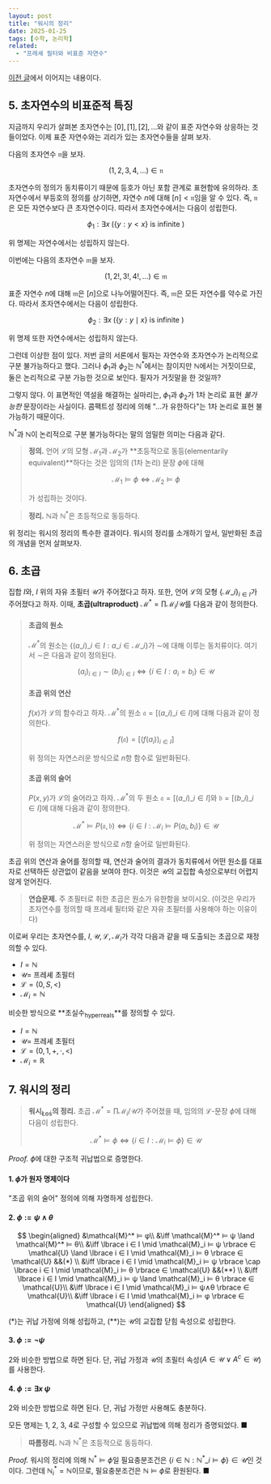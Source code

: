 ```yaml
---
layout: post
title: "워시의 정리"
date: 2025-01-25
tags: [수학, 논리학]
related:
  - "프레셰 필터와 비표준 자연수"
---
```


[이전 글](https://dimenerno.github.io/2025/01/22/hypernaturals/)에서 이어지는 내용이다.

## 5. 초자연수의 비표준적 특징

지금까지 우리가 살펴본 초자연수는 $[0], [1], [2], \dots$와 같이 표준 자연수와 상응하는 것들이었다. 이제 표준 자연수와는 괴리가 있는 초자연수들을 살펴 보자.

다음의 초자연수 $\mathfrak{n}$을 보자.

$$
(1, 2, 3, 4, \dots) \in \mathfrak{n}
$$

초자연수의 정의가 동치류이기 때문에 등호가 아닌 포함 관계로 표현함에 유의하라. 초자연수에서 부등호의 정의를 상기하면, 자연수 $n$에 대해 $[n] < \mathfrak{n}$임을 알 수 있다. 즉, $\mathfrak{n}$은 모든 자연수보다 큰 초자연수이다. 따라서 초자연수에서는 다음이 성립한다.

$$
\phi_1 : \exists x \; ( \lbrace y : y < x \rbrace \text{ is infinite } )
$$

위 명제는 자연수에서는 성립하지 않는다.

이번에는 다음의 초자연수 $\mathfrak{m}$을 보자.

$$
(1, 2!, 3!, 4!, \dots) \in \mathfrak{m}
$$

표준 자연수 $n$에 대해 $\mathfrak{m}$은 $[n]$으로 나누어떨어진다. 즉, $\mathfrak{m}$은 모든 자연수를 약수로 가진다. 따라서 초자연수에서는 다음이 성립한다.

$$
\phi_2 : \exists x \; (\lbrace y : y \mid x \rbrace \text{ is infinite })
$$

위 명제 또한 자연수에서는 성립하지 않는다.

그런데 이상한 점이 있다. 저번 글의 서론에서 필자는 자연수와 초자연수가 논리적으로 구분 불가능하다고 했다. 그러나 $\phi_1$과 $\phi_2$는 $\mathbb{N}^*$에서는 참이지만 $\mathbb{N}$에서는 거짓이므로, 둘은 논리적으로 구분 가능한 것으로 보인다. 필자가 거짓말을 한 것일까?

그렇지 않다. 이 표면적인 역설을 해결하는 실마리는, $\phi_1$과 $\phi_2$가 1차 논리로 표현 _불가능한_ 문장이라는 사실이다. 콤팩트성 정리에 의해 "...가 유한하다"는 1차 논리로 표현 불가능하기 때문이다.

$\mathbb{N}^*$과 $\mathbb{N}$이 논리적으로 구분 불가능하다는 말의 엄밀한 의미는 다음과 같다.

> **정의.** 언어 $\mathcal{L}$의 모형 $\mathcal{M}_1$과 $\mathcal{M}_2$가 **초등적으로 동등(elementarily equivalent)**하다는 것은 임의의 (1차 논리) 문장 $\phi$에 대해
>
> $$
> \mathcal{M_1} \vDash \phi \iff \mathcal{M}_2 \vDash \phi
> $$
>
> 가 성립하는 것이다.

> **정리.** $\mathbb{N}$과 $\mathbb{N}^*$은 초등적으로 동등하다.

위 정리는 워시의 정리의 특수한 결과이다. 워시의 정리를 소개하기 앞서, 일반화된 초곱의 개념을 먼저 살펴보자.

## 6. 초곱

집합 $I$와, $I$ 위의 자유 초필터 $\mathcal{U}$가 주어졌다고 하자. 또한, 언어 $\mathcal{L}$의 모형 $\lbrace \mathcal{M}\_i \rbrace_{i \in I}$가 주어졌다고 하자. 이때, **초곱(ultraproduct)** $\mathcal{M}^* = \prod \mathcal{M}_i / \mathcal{U}$를 다음과 같이 정의한다.

> #### 초곱의 원소
>
> $\mathcal{M}^*$의 원소는 $\lbrace (a\_i)\_{i\in I} : a\_i \in \mathcal{M}\_i \rbrace$가 $\sim$에 대해 이루는 동치류이다. 여기서 $\sim$은 다음과 같이 정의된다.
>
> $$
> (a_i)_{i\in I} \sim (b_i)_{i \in I} \iff \lbrace i \in I : a_i = b_i \rbrace \in \mathcal{U}
> $$
>
> #### 초곱 위의 연산
>
> $f(x)$가 $\mathcal{L}$의 함수라고 하자. $\mathcal{M}^*$의 원소 $\mathfrak{a} = [(a\_i)\_{i\in I}]$에 대해 다음과 같이 정의한다.
>
> $$
> f(\mathfrak{a}) = [(f(a_i))_{i \in I}]
> $$
>
> 위 정의는 자연스러운 방식으로 $n$항 함수로 일반화된다.
>
> #### 초곱 위의 술어
>
> $P(x, y)$가 $\mathcal{L}$의 술어라고 하자. $\mathcal{M}^*$의 두 원소 $\mathfrak{a} = [(a\_i)\_{i\in I}]$와 $\mathfrak{b} = [(b\_i)\_{i\in I}]$에 대해 다음과 같이 정의한다.
>
> $$
> \mathcal{M}^* \vDash P(\mathfrak{a}, \mathfrak{b}) \iff \lbrace i \in I : \mathcal{M}_i \vDash P(a_i, b_i) \rbrace \in \mathcal{U}
> $$
>
> 위 정의는 자연스러운 방식으로 $n$항 술어로 일반화된다.

초곱 위의 연산과 술어를 정의할 때, 연산과 술어의 결과가 동치류에서 어떤 원소를 대표자로 선택하든 상관없이 같음을 보여야 한다. 이것은 $\mathcal{U}$의 교집합 속성으로부터 어렵지 않게 얻어진다.

> **연습문제.** 주 초필터로 취한 초곱은 원소가 유한함을 보이시오. (이것은 우리가 초자연수를 정의할 때 프레셰 필터와 같은 자유 초필터를 사용해야 하는 이유이다)

이로써 우리는 초자연수를, $I, \mathcal{U}, \mathcal{L}, \mathcal{M}_i$가 각각 다음과 같을 때 도출되는 초곱으로 재정의할 수 있다.

- $I = \mathbb{N}$
- $\mathcal{U} =$ 프레셰 초필터
- $\mathcal{L} = (0, S, <)$
- $\mathcal{M}_i = \mathbb{N}$

비슷한 방식으로 **초실수<sub>hyperreals</sub>**를 정의할 수 있다.

- $I = \mathbb{N}$
- $\mathcal{U} =$ 프레셰 초필터
- $\mathcal{L} = (0, 1, +, ⋅, <)$
- $\mathcal{M}_i = \mathbb{R}$

## 7. 워시의 정리

> **워시<sub>Łoś</sub>의 정리.** 초곱 $\mathcal{M}^* = \prod \mathcal{M}_i / \mathcal{U}$가 주어졌을 때, 임의의 $\mathcal{L}$-문장 $\phi$에 대해 다음이 성립한다.
>
> $$
> \mathcal{M}^* \vDash \phi \iff \lbrace i \in I : \mathcal{M}_i \vDash \phi \rbrace \in \mathcal{U}
> $$

_Proof._ $\phi$에 대한 구조적 귀납법으로 증명한다.

#### 1. $\phi$가 원자 명제이다

"초곱 위의 술어" 정의에 의해 자명하게 성립한다.

#### 2. $\phi := \psi \land \theta$

$$
\begin{aligned}
&\mathcal{M}^* ⊨ φ\\
&\iff \mathcal{M}^* ⊨ ψ \land \mathcal{M}^* ⊨ θ\\
&\iff \lbrace i ∈ I \mid \mathcal{M}_i ⊨ ψ \rbrace ∈ \mathcal{U} \land \lbrace i ∈ I \mid \mathcal{M}_i ⊨ θ \rbrace ∈ \mathcal{U} &&(*)
\\
&\iff \lbrace i ∈ I \mid \mathcal{M}_i ⊨ ψ \rbrace \cap \lbrace i ∈ I \mid \mathcal{M}_i ⊨ θ \rbrace ∈ \mathcal{U} &&(**) \\
&\iff \lbrace i ∈ I \mid \mathcal{M}_i ⊨ ψ \land \mathcal{M}_i ⊨ θ \rbrace ∈ \mathcal{U}\\
&\iff \lbrace i ∈ I \mid \mathcal{M}_i ⊨ ψ∧θ \rbrace ∈ \mathcal{U}\\
&\iff \lbrace i ∈ I \mid \mathcal{M}_i ⊨ φ \rbrace ∈ \mathcal{U}
\end{aligned}
$$

$(*)$는 귀납 가정에 의해 성립하고, $(**)$는 $\mathcal{U}$의 교집합 닫힘 속성으로 성립한다.

#### 3. $\phi := \lnot \psi$

2와 비슷한 방법으로 하면 된다. 단, 귀납 가정과 $\mathcal{U}$의 초필터 속성($A \in \mathcal{U} \lor A^c \in \mathcal{U}$)를 사용한다.

#### 4. $\phi := \exists x\; \psi$

2와 비슷한 방법으로 하면 된다. 단, 귀납 가정만 사용해도 충분하다.

모든 명제는 1, 2, 3, 4로 구성할 수 있으므로 귀납법에 의해 정리가 증명되었다. ■

> **따름정리.** $\mathbb{N}$과 $\mathbb{N}^*$은 초등적으로 동등하다.

_Proof._ 워시의 정리에 의해 $\mathbb{N}^* \vDash \phi$일 필요충분조건은 $\lbrace i \in \mathbb{N} : \mathbb{N}^\ast\_i \vDash \phi \rbrace \in \mathcal{U}$인 것이다. 그런데 $\mathbb{N}^*_i = \mathbb{N}$이므로, 필요충분조건은 $\mathbb{N} \vDash \phi$로 환원된다. ■
